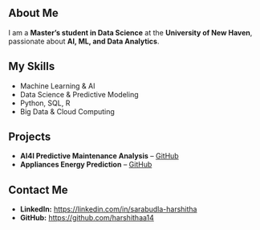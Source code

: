 ## About Me  
I am a **Master’s student in Data Science** at the **University of New Haven**, passionate about **AI, ML, and Data Analytics**.  

## My Skills  
- Machine Learning & AI  
- Data Science & Predictive Modeling  
- Python, SQL, R  
- Big Data & Cloud Computing  

## Projects  
- **AI4I Predictive Maintenance Analysis** – [GitHub](https://github.com/harshithaa14/AI4I-Analysis)  
- **Appliances Energy Prediction** – [GitHub](https://github.com/harshithaa14/Appliances-Energy-Prediction)  

## Contact Me  
- **LinkedIn:**  https://linkedin.com/in/sarabudla-harshitha  
- **GitHub:** https://github.com/harshithaa14  
